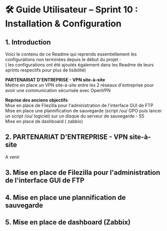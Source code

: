 # 🛠️ Guide Utilisateur – Sprint 10 : Installation & Configuration    

## 1. Introduction    
Voici le contenu de ce Readme qui reprends essentiellement les configurations non terminées depuis le début du projet :  
( les configurations ont été ajoutés également dans les Readme de leurs sprints respectifs pour plus de lisibilité)  


**PARTENARIAT D'ENTREPRISE - VPN site-à-site**  
Mettre en place un VPN site-à-site entre les 2 réseaux d'entreprise pour avoir une communication sécurisée avec OpenVPN  

**Reprise des anciens objectifs**  
Mise en place de Filezilla pour l'administration de l'interface GUI de FTP  
Mise en place une plannification de sauvegarde (script /ou/ GPO puis lancer un script /ou/ logiciel) sur un disque du serveur de sauvegarde - S5  
Mise en place de dashboard ( zabbix)  


## 2. PARTENARIAT D'ENTREPRISE - VPN site-à-site      
A venir 

## 3. Mise en place de Filezilla pour l'administration de l'interface GUI de FTP     

## 4. Mise en place une plannification de sauvegarde     

## 5. Mise en place de dashboard (Zabbix)      
